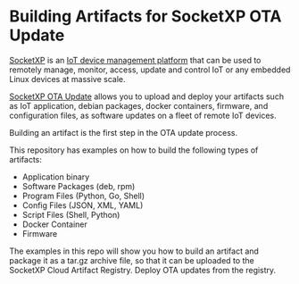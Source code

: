 # Building Artifacts for SocketXP OTA Update
[SocketXP](https://www.socketxp.com) is an [IoT device management platform](https://www.socketxp.com/socketxp-iot-device-management-platform) that can be used to remotely manage, monitor, access, update and control IoT or any embedded Linux devices at massive scale.

[SocketXP OTA Update](/iot-ota-update) allows you to upload and deploy your artifacts such as IoT application, debian packages, docker containers, firmware, and configuration files, as software updates on a fleet of remote IoT devices.

Building an artifact is the first step in the OTA update process.

This repository has examples on how to build the following types of artifacts:
- Application binary
- Software Packages (deb, rpm)
- Program Files (Python, Go, Shell)
- Config Files (JSON, XML, YAML)
- Script Files (Shell, Python)
- Docker Container
- Firmware

The examples in this repo will show you how to build an artifact and package it as a tar.gz archive file, so that it can be uploaded to the SocketXP Cloud Artifact Registry.  Deploy OTA updates from the registry.
